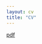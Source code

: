 ```yaml
---
layout: cv
title: "CV"
---
```

<a href="https://github.com/Anannabiswas/anannabiswas.github.io/blob/main/assets/cv/Ananna_CV.pdf">pdf</a>

